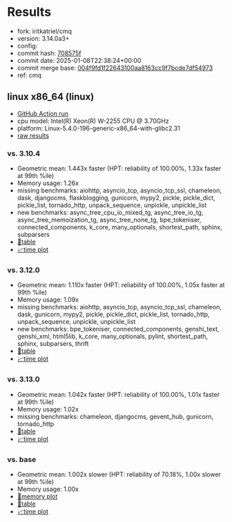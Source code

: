 # Results

- fork: iritkatriel/cmq
- version: 3.14.0a3+
- config: 
- commit hash: [708575f](https://github.com/iritkatriel/cpython/commit/708575f)
- commit date: 2025-01-08T22:38:24+00:00
- commit merge base: [004f9fd1f22643100aa8163cc9f7bcde7df54973](https://github.com/python/cpython/commit/004f9fd1f22643100aa8163cc9f7bcde7df54973)
- ref: cmq

## linux x86_64 (linux)

- [GitHub Action run](https://github.com/faster-cpython/benchmarking/actions/runs/12680527959)
- cpu model: Intel(R) Xeon(R) W-2255 CPU @ 3.70GHz
- platform: Linux-5.4.0-196-generic-x86_64-with-glibc2.31
- [raw results](bm-20250108-linux-x86_64-iritkatriel-cmq-3.14.0a3%2B-708575f.json)

### vs. 3.10.4

- Geometric mean: 1.443x faster (HPT: reliability of 100.00%, 1.33x faster at 99th %ile)
- Memory usage: 1.26x
- missing benchmarks: aiohttp, asyncio_tcp, asyncio_tcp_ssl, chameleon, dask, djangocms, flaskblogging, gunicorn, mypy2, pickle, pickle_dict, pickle_list, tornado_http, unpack_sequence, unpickle, unpickle_list
- new benchmarks: async_tree_cpu_io_mixed_tg, async_tree_io_tg, async_tree_memoization_tg, async_tree_none_tg, bpe_tokeniser, connected_components, k_core, many_optionals, shortest_path, sphinx, subparsers
- [📄table](bm-20250108-linux-x86_64-iritkatriel-cmq-3.14.0a3%2B-708575f-vs-3.10.4.md)
- [📈time plot](bm-20250108-linux-x86_64-iritkatriel-cmq-3.14.0a3%2B-708575f-vs-3.10.4.svg)

### vs. 3.12.0

- Geometric mean: 1.110x faster (HPT: reliability of 100.00%, 1.05x faster at 99th %ile)
- Memory usage: 1.09x
- missing benchmarks: aiohttp, asyncio_tcp, asyncio_tcp_ssl, chameleon, dask, gunicorn, mypy2, pickle, pickle_dict, pickle_list, tornado_http, unpack_sequence, unpickle, unpickle_list
- new benchmarks: bpe_tokeniser, connected_components, genshi_text, genshi_xml, html5lib, k_core, many_optionals, pylint, shortest_path, sphinx, subparsers, thrift
- [📄table](bm-20250108-linux-x86_64-iritkatriel-cmq-3.14.0a3%2B-708575f-vs-3.12.0.md)
- [📈time plot](bm-20250108-linux-x86_64-iritkatriel-cmq-3.14.0a3%2B-708575f-vs-3.12.0.svg)

### vs. 3.13.0

- Geometric mean: 1.042x faster (HPT: reliability of 100.00%, 1.01x faster at 99th %ile)
- Memory usage: 1.02x
- missing benchmarks: chameleon, djangocms, gevent_hub, gunicorn, tornado_http
- [📄table](bm-20250108-linux-x86_64-iritkatriel-cmq-3.14.0a3%2B-708575f-vs-3.13.0.md)
- [📈time plot](bm-20250108-linux-x86_64-iritkatriel-cmq-3.14.0a3%2B-708575f-vs-3.13.0.svg)

### vs. base

- Geometric mean: 1.002x slower (HPT: reliability of 70.18%, 1.00x slower at 99th %ile)
- Memory usage: 1.00x
- [🧠memory plot](bm-20250108-linux-x86_64-iritkatriel-cmq-3.14.0a3%2B-708575f-vs-base-mem.svg)
- [📄table](bm-20250108-linux-x86_64-iritkatriel-cmq-3.14.0a3%2B-708575f-vs-base.md)
- [📈time plot](bm-20250108-linux-x86_64-iritkatriel-cmq-3.14.0a3%2B-708575f-vs-base.svg)

